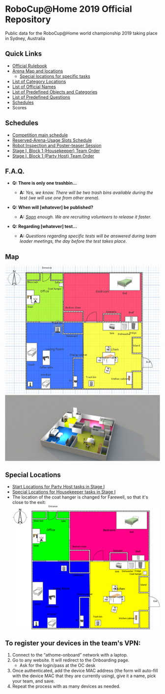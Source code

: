 # RoboCup@Home 2019 Official Repository

Public data for the RoboCup@Home world championship 2019 taking place in Sydney, Australia

## Quick Links
- [Official Rulebook](https://github.com/RoboCupAtHome/Sydney2019/blob/master/Files/Rulebook.pdf)
- [Arena Map and locations](https://github.com/RoboCupAtHome/Sydney2019/#map)
    - [Special locations for specific tasks](https://github.com/RoboCupAtHome/Sydney2019/#special-locations)
- [List of Category Locations](https://github.com/RoboCupAtHome/Sydney2019/blob/master/Files/Categories.pdf)
- [List of Official Names](https://github.com/RoboCupAtHome/Sydney2019/blob/master/Files/Names.pdf)
- [List of Predefined Objects and Categories](https://github.com/RoboCupAtHome/Sydney2019/blob/master/Files/Objects.pdf)
- [List of Predefined Questions](https://github.com/RoboCupAtHome/Sydney2019/blob/master/Files/Questions.pdf)
- [Schedules](https://github.com/RoboCupAtHome/Sydney2019/#schedules)
- Scores


## Schedules
- [Competition main schedule](https://github.com/RoboCupAtHome/Sydney2019/blob/master/Files/Schedule-main.pdf)
- [Reserved-Arena-Usage Slots Schedule](https://github.com/RoboCupAtHome/Sydney2019/blob/master/Files/Schedule-reserved.pdf)
- [Robot Inspection and Poster-teaser Session](https://github.com/RoboCupAtHome/Sydney2019/blob/master/Files/Schedule-rips.pdf)
- [Stage I, Block 1 (Housekeeper) Team Order](https://github.com/RoboCupAtHome/Sydney2019/blob/master/Files/Schedule-Block1.pdf)
- [Stage I, Block 1 (Party Host) Team Order](https://github.com/RoboCupAtHome/Sydney2019/blob/master/Files/Schedule-Block2.pdf)



## F.A.Q.

- **Q: There is only one trashbin...**
    - **A:** _Yes, we know. There will be two trash bins available during the test (we will use one from other arena)._

- **Q: When will [whatever] be published?**
    - **A:** _[Soon](https://www.urbandictionary.com/define.php?term=soon) enough. We are recruiting volunteers to release it faster._

- **Q: Regarding [whatever] test...**
    - **A:** _Questions regarding specific tests will be answered during team leader meetings, the day before the test takes place._

## Map

![Map](./Files/maps/arena_sydney_2d.png "Arena with locations")
![Map3d](./Files/maps/arena_3d.png "Arena rendered")

## Special Locations
- [Start Locations for Party Host tasks in Stage I](https://github.com/RoboCupAtHome/Sydney2019/blob/master/Files/Locations-Partyhost1.pdf)
- [Special Locations for Housekeeper tasks in Stage I](https://github.com/RoboCupAtHome/Sydney2019/blob/master/Files/Locations-Housekeeper1.pdf)
- The location of the coat hanger is changed for Farewell, so that it's close to the exit:
![Map](./Files/maps/arena_sydney_2d_coathanger.png "Arena with locations with coat hanger changed.")

## To register your devices in the team's VPN:

1. Connect to the “athome-onboard” network with a laptop.
2. Go to any website. It will redirect to the Onboarding page.
    - Ask for the login/pass at the OC desk
3. Once authenticated,  add the device MAC address (the form will auto-fill with the device MAC that they are currently using), give it a name, pick your team, and save.
4. Repeat the process with as many devices as needed.

